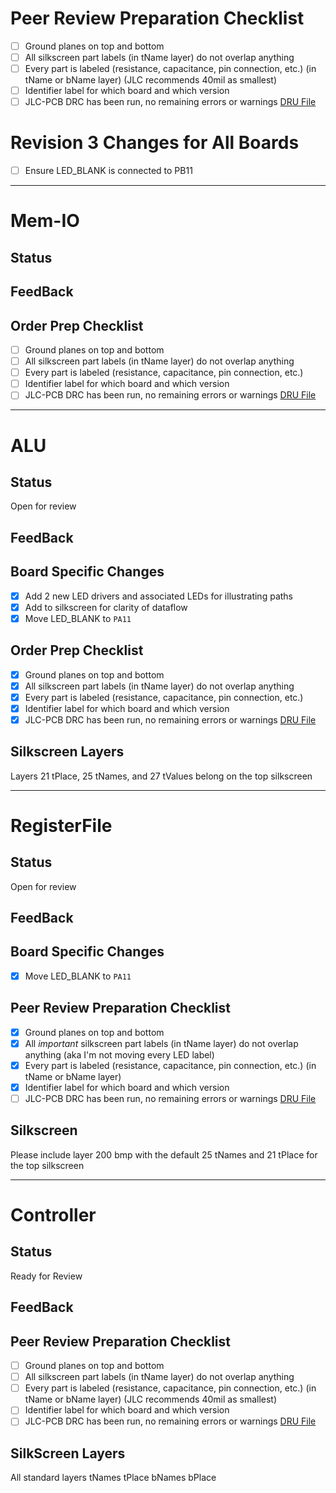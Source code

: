 # Peer Review Preparation Checklist
- [ ] Ground planes on top and bottom
- [ ] All silkscreen part labels (in tName layer) do not overlap anything
- [ ] Every part is labeled (resistance, capacitance, pin connection, etc.) (in tName or bName layer) (JLC recommends 40mil as smallest)
- [ ] Identifier label for which board and which version
- [ ] JLC-PCB DRC has been run, no remaining errors or warnings [DRU File](https://github.com/JLCPCB/jlcpcb-eagle/blob/master/design%20rules/jlcpcb-2layers.dru)

# Revision 3 Changes for All Boards
- [ ] Ensure LED_BLANK is connected to PB11

<hr />

# Mem-IO
## Status

## FeedBack

## Order Prep Checklist
- [ ] Ground planes on top and bottom
- [ ] All silkscreen part labels (in tName layer) do not overlap anything
- [ ] Every part is labeled (resistance, capacitance, pin connection, etc.)
- [ ] Identifier label for which board and which version
- [ ] JLC-PCB DRC has been run, no remaining errors or warnings [DRU File](https://github.com/JLCPCB/jlcpcb-eagle/blob/master/design%20rules/jlcpcb-2layers.dru)

<hr />

# ALU
## Status

Open for review

## FeedBack


## Board Specific Changes
- [x] Add 2 new LED drivers and associated LEDs for illustrating paths
- [x] Add to silkscreen for clarity of dataflow
- [x] Move LED_BLANK to `PA11`

## Order Prep Checklist
- [x] Ground planes on top and bottom
- [x] All silkscreen part labels (in tName layer) do not overlap anything
- [x] Every part is labeled (resistance, capacitance, pin connection, etc.)
- [x] Identifier label for which board and which version
- [x] JLC-PCB DRC has been run, no remaining errors or warnings [DRU File](https://github.com/JLCPCB/jlcpcb-eagle/blob/master/design%20rules/jlcpcb-2layers.dru)

## Silkscreen Layers

Layers 21 tPlace, 25 tNames, and 27 tValues belong on the top silkscreen

<hr />

# RegisterFile
## Status

Open for review

## FeedBack

## Board Specific Changes
- [x] Move LED_BLANK to `PA11`

## Peer Review Preparation Checklist
- [x] Ground planes on top and bottom
- [x] All *important* silkscreen part labels (in tName layer) do not overlap anything (aka I'm not moving every LED label)
- [x] Every part is labeled (resistance, capacitance, pin connection, etc.) (in tName or bName layer)
- [x] Identifier label for which board and which version
- [ ] JLC-PCB DRC has been run, no remaining errors or warnings [DRU File](https://github.com/JLCPCB/jlcpcb-eagle/blob/master/design%20rules/jlcpcb-2layers.dru)

## Silkscreen

Please include layer 200 bmp with the default 25 tNames and 21 tPlace for the top silkscreen

<hr />

# Controller
## Status

Ready for Review

## FeedBack

## Peer Review Preparation Checklist
- [ ] Ground planes on top and bottom
- [ ] All silkscreen part labels (in tName layer) do not overlap anything
- [ ] Every part is labeled (resistance, capacitance, pin connection, etc.) (in tName or bName layer) (JLC recommends 40mil as smallest)
- [ ] Identifier label for which board and which version
- [ ] JLC-PCB DRC has been run, no remaining errors or warnings [DRU File](https://github.com/JLCPCB/jlcpcb-eagle/blob/master/design%20rules/jlcpcb-2layers.dru)

## SilkScreen Layers

All standard layers
tNames
tPlace
bNames
bPlace
